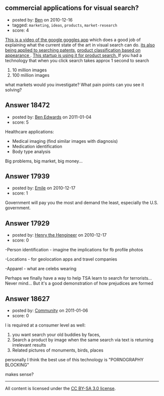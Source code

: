 ## commercial applications for visual search?

- posted by: [Ben](https://stackexchange.com/users/-1/5804-ben) on 2010-12-16
- tagged: `marketing`, `ideas`, `products`, `market-research`
- score: 4

[This is a video of the google goggles app][1] which does a good job of explaining what the current state of the art in visual search can do. [its also being applied to searching patents][2], [product classification based on appearance ][3]. [This startup is using it for product search. ][4]If you had a technology that when you click search takes approx 1 second to search 

 1. 10 million images
 2. 100 million images

what markets would you investigate? What pain points can you see it solving?


  [1]: http://www.youtube.com/watch?v=Hhgfz0zPmH4&feature=player_embedded
  [2]: http://info.sciverse.com/UserFiles/u4/2508_SciVerse_%20Image_Search.pdf
  [3]: http://www.like.com/
  [4]: http://www.moodstocks.com/


## Answer 18472

- posted by: [Ben Edwards](https://stackexchange.com/users/-1/2786-ben-edwards) on 2011-01-04
- score: 5

Healthcare applications:

 - Medical imaging (find similar images with diagnosis)
 - Medication identification
 - Body type analysis

Big problems, big market, big money...


## Answer 17939

- posted by: [Emile](https://stackexchange.com/users/-1/5988-emile) on 2010-12-17
- score: 1

Government will pay you the most and demand the least, especially the U.S. government.


## Answer 17929

- posted by: [Henry the Hengineer](https://stackexchange.com/users/-1/1692-henry-the-hengineer) on 2010-12-17
- score: 0

-Person identification - imagine the implications for fb profile photos

-Locations - for geolocation apps and travel companies

-Apparel - what are celebs wearing

Perhaps we finally have a way to help TSA learn to search for terrorists... Never mind... But it's a good demonstration of how prejudices are formed


## Answer 18627

- posted by: [Community](https://stackexchange.com/users/-1/-1-community) on 2011-01-06
- score: 0

I is required at a consumer level as well:
1. you want search your old buddies by faces,
2. Search a product by image when the same search via text is returning irrelevant results
3. Related pictures of monuments, birds, places


personally I think the best use of this technology is "PORNOGRAPHY BLOCKING"

makes sense?



---

All content is licensed under the [CC BY-SA 3.0 license](https://creativecommons.org/licenses/by-sa/3.0/).
